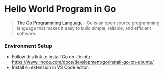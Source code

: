 # Hello World Program in Go

> [The Go Programming Language](https://golang.org/) - Go is an open source programming language that makes it easy to build simple, reliable, and efficient software.

### Environment Setup

- Follow this link to install Go on Ubuntu : https://www.linode.com/docs/development/go/install-go-on-ubuntu/ 
- Install `Go` extension in VS Code editor.

